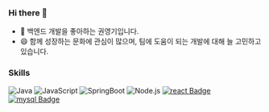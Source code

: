 ### Hi there 👋
- 🌱 백엔드 개발을 좋아하는 권영기입니다.
- 😄 함께 성장하는 문화에 관심이 많으며, 팀에 도움이 되는 개발에 대해 늘 고민하고 있습니다.

### Skills
![Java](https://img.shields.io/badge/Java-007396?style=flat-square&logo=Java&logoColor=white)
![JavaScript](https://img.shields.io/badge/JavaScript-F7DF1E?style=flat-square&logo=JavaScript&logoColor=white)
![SpringBoot](https://img.shields.io/badge/SpringBoot-6DB33F?style=flat-square&logo=SpringBoot&logoColor=white)
![Node.js](https://img.shields.io/badge/Node.js-339933?style=flat-square&logo=Node.js&logoColor=white)
[![react Badge](https://img.shields.io/badge/React-61DAFB?style=flat-square&logo=react&logoColor=black)](#) 
[![mysql Badge](https://img.shields.io/badge/MySQL-4479A1?style=flat-square&logo=mysql&logoColor=white)](#)

<!--
**kykapple/kykapple** is a ✨ _special_ ✨ repository because its `README.md` (this file) appears on your GitHub profile.

Here are some ideas to get you started:

- 🔭 I’m currently working on ...
- 🌱 I’m currently learning ...
- 👯 I’m looking to collaborate on ...
- 🤔 I’m looking for help with ...
- 💬 Ask me about ...
- 📫 How to reach me: ...
- 😄 Pronouns: ...
- ⚡ Fun fact: ...
-->

